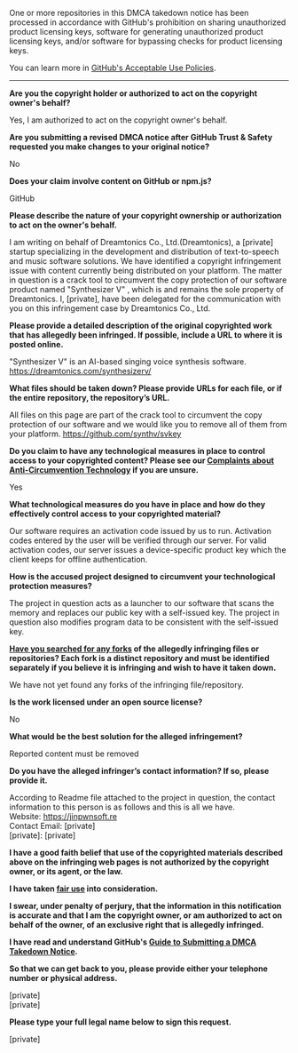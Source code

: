 One or more repositories in this DMCA takedown notice has been processed in accordance with GitHub's prohibition on sharing unauthorized product licensing keys, software for generating unauthorized product licensing keys, and/or software for bypassing checks for product licensing keys.

You can learn more in [GitHub's Acceptable Use Policies](https://docs.github.com/en/github/site-policy/github-acceptable-use-policies).

---

**Are you the copyright holder or authorized to act on the copyright owner's behalf?**

Yes, I am authorized to act on the copyright owner's behalf.

**Are you submitting a revised DMCA notice after GitHub Trust & Safety requested you make changes to your original notice?**

No

**Does your claim involve content on GitHub or npm.js?**

GitHub

**Please describe the nature of your copyright ownership or authorization to act on the owner's behalf.**

I am writing on behalf of Dreamtonics Co., Ltd.(Dreamtonics), a [private] startup specializing in the development and
distribution of text-to-speech and music software solutions. We have identified a copyright infringement issue with content currently
being distributed on your platform. The matter in question is a crack tool to circumvent the copy protection of
our software product named "Synthesizer V" , which is and remains the sole property of Dreamtonics.
I, [private], have been delegated for the communication with you on this infringement case by Dreamtonics Co., Ltd.

**Please provide a detailed description of the original copyrighted work that has allegedly been infringed. If possible, include a URL to where it is posted online.**

"Synthesizer V" is an AI-based singing voice synthesis software.  
https://dreamtonics.com/synthesizerv/

**What files should be taken down? Please provide URLs for each file, or if the entire repository, the repository’s URL.**

All files on this page are part of the crack tool to circumvent the copy protection of our software and we would like you to remove all of them from your platform. https://github.com/synthv/svkey

**Do you claim to have any technological measures in place to control access to your copyrighted content? Please see our <a href="https://docs.github.com/articles/guide-to-submitting-a-dmca-takedown-notice#complaints-about-anti-circumvention-technology">Complaints about Anti-Circumvention Technology</a> if you are unsure.**

Yes

**What technological measures do you have in place and how do they effectively control access to your copyrighted material?**

Our software requires an activation code issued by us to run. Activation codes entered by the user will be verified through our server. For valid activation codes, our server issues a device-specific product key which the client keeps for offline authentication.

**How is the accused project designed to circumvent your technological protection measures?**

The project in question acts as a launcher to our software that scans the memory and replaces our public key with a self-issued key. The project in question also modifies program data to be consistent with the self-issued key.

**<a href="https://docs.github.com/articles/dmca-takedown-policy#b-what-about-forks-or-whats-a-fork">Have you searched for any forks</a> of the allegedly infringing files or repositories? Each fork is a distinct repository and must be identified separately if you believe it is infringing and wish to have it taken down.**

We have not yet found any forks of the infringing file/repository.

**Is the work licensed under an open source license?**

No

**What would be the best solution for the alleged infringement?**

Reported content must be removed

**Do you have the alleged infringer’s contact information? If so, please provide it.**

According to Readme file attached to the project in question, the contact information to this person is as follows and this is all we have.  
Website: https://jinpwnsoft.re  
Contact Email: [private]  
[private]: [private]  

**I have a good faith belief that use of the copyrighted materials described above on the infringing web pages is not authorized by the copyright owner, or its agent, or the law.**

**I have taken <a href="https://www.lumendatabase.org/topics/22">fair use</a> into consideration.**

**I swear, under penalty of perjury, that the information in this notification is accurate and that I am the copyright owner, or am authorized to act on behalf of the owner, of an exclusive right that is allegedly infringed.**

**I have read and understand GitHub's <a href="https://docs.github.com/articles/guide-to-submitting-a-dmca-takedown-notice/">Guide to Submitting a DMCA Takedown Notice</a>.**

**So that we can get back to you, please provide either your telephone number or physical address.**

[private]  
[private]  

**Please type your full legal name below to sign this request.**

[private]  
